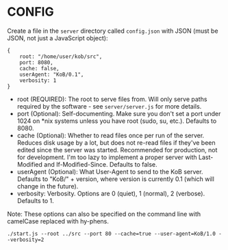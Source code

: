 # CONFIG #

Create a file in the `server` directory called `config.json` with JSON (must be JSON, not just a JavaScript object):

    {
        root: "/home/user/kob/src",
        port: 8080,
        cache: false,
        userAgent: "KoB/0.1",
        verbosity: 1
    }
    
* root (REQUIRED): The root to serve files from. Will only serve paths required by the software - see `server/server.js` for more details.
* port (Optional): Self-documenting. Make sure you don't set a port under 1024 on *nix systems unless you have root (sudo, su, etc.). Defaults to 8080.
* cache (Optional): Whether to read files once per run of the server. Reduces disk usage by a lot, but does not re-read files if they've been edited since the server was started. Recommended for production, not for development. I'm too lazy to implement a proper server with Last-Modified and If-Modified-Since. Defaults to false.
* userAgent (Optional): What User-Agent to send to the KoB server. Defaults to "KoB/" + version, where version is currently 0.1 (which will change in the future).
* verbosity: Verbosity. Options are 0 (quiet), 1 (normal), 2 (verbose). Defaults to 1.

Note: These options can also be specified on the command line with camelCase replaced with hy-phens.

    ./start.js --root ../src --port 80 --cache=true --user-agent=KoB/1.0 --verbosity=2

